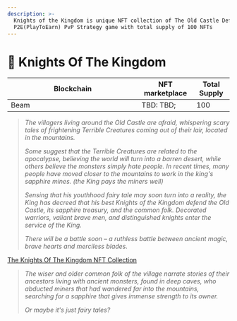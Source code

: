 ```yaml
---
description: >-
  Knights of the Kingdom is unique NFT collection of The Old Castle Defense
  P2E(PlayToEarn) PvP Strategy game with total supply of 100 NFTs
---
```


# 🏰 Knights Of The Kingdom

<table><thead><tr><th width="280.3333333333333">Blockchain</th><th>NFT marketplace</th><th>Total Supply</th></tr></thead><tbody><tr><td>Beam</td><td>TBD: TBD;</td><td>100</td></tr></tbody></table>

> _The villagers living around the Old Castle are afraid, whispering scary tales of frightening Terrible Creatures coming out of their lair, located in the mountains._&#x20;
>
> _Some suggest that the Terrible Creatures are related to the apocalypse, believing the world will turn into a barren desert, while others believe the monsters simply hate people. In recent times, many people have moved closer to the mountains to work in the king's sapphire mines. (the King pays the miners well)_
>
> _Sensing that his youthhood fairy tale may soon turn into a reality, the King has decreed that his best Knights of the Kingdom defend the Old Castle, its sapphire treasury, and the common folk. Decorated warriors, valiant brave men, and distinguished knights enter the service of the King._&#x20;
>
>
>
> _There will be a battle soon – a ruthless battle between ancient magic, brave hearts and merciless blades._

[The Knights Of The Kingdom NFT Collection](https://getgems.io/collection/EQCc48IfzLXgxgV\_bcGKus\_mBQp2-AEG55rag6A1WV7XK5WS)

> _The wiser and older common folk of the village narrate stories of their ancestors living with ancient monsters, found in deep caves, who abducted miners that had wandered far into the mountains, searching for a sapphire that gives immense strength to its owner._
>
> _Or maybe it's just fairy tales?_
